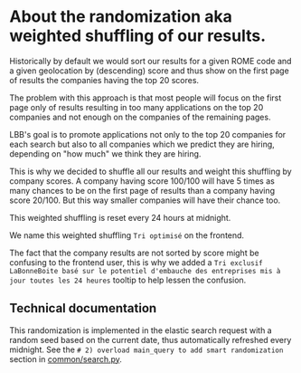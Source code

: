 # About the randomization aka weighted shuffling of our results.

Historically by default we would sort our results for a given ROME code and a given geolocation by (descending) score and thus show on the first page of results the companies having the top 20 scores.

The problem with this approach is that most people will focus on the first page only of results resulting in too many applications on the top 20 companies and not enough on the companies of the remaining pages.

LBB's goal is to promote applications not only to the top 20 companies for each search but also to all companies which we predict they are hiring, depending on "how much" we think they are hiring.

This is why we decided to shuffle all our results and weight this shuffling by company scores. A company having score 100/100 will have 5 times as many chances to be on the first page of results than a company having score 20/100. But this way smaller companies will have their chance too.

This weighted shuffling is reset every 24 hours at midnight.

We name this weighted shuffling `Tri optimisé` on the frontend.

The fact that the company results are not sorted by score might be confusing to the frontend user, this is why we added a `Tri exclusif LaBonneBoite basé sur le potentiel d'embauche des entreprises mis à jour toutes les 24 heures` tooltip to help lessen the confusion.

## Technical documentation

This randomization is implemented in the elastic search request with a random seed based on the current date, thus automatically refreshed every midnight. See the `# 2) overload main_query to add smart randomization` section in [common/search.py](https://github.com/StartupsPoleEmploi/labonneboite/blob/master/labonneboite/common/search.py#L607).